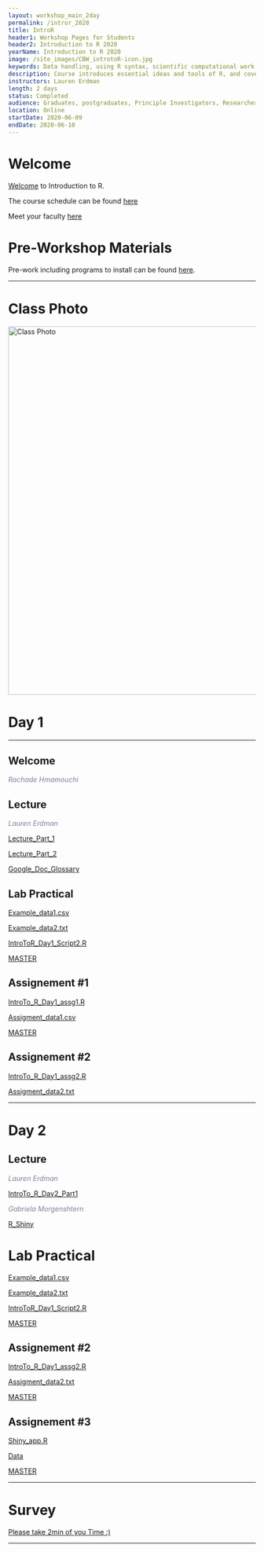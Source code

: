 ```yaml
---
layout: workshop_main_2day
permalink: /intror_2020
title: IntroR
header1: Workshop Pages for Students
header2: Introduction to R 2020
yearName: Introduction to R 2020
image: /site_images/CBW_introtoR-icon.jpg
keywords: Data handling, using R syntax, scientific computational work
description: Course introduces essential ideas and tools of R, and covers statistical tests in R.
instructors: Lauren Erdman
length: 2 days
status: Completed
audience: Graduates, postgraduates, Principle Investigators, Researchers
location: Online
startDate: 2020-06-09
endDate: 2020-06-10
---
```


# Welcome <a id="welcome"></a>

[Welcome](https://drive.google.com/open?id=1ZTtte8-gGXfI1I0i9SOBCKstV2ldXj-d) to Introduction to R.  

The course schedule can be found [here](https://bioinformaticsdotca.github.io/intror_2020_schedule)

Meet your faculty [here](https://github.com/bioinformatics-ca/IntroR_2020/blob/master/Intro_to_R_2020_team.pdf) 


# Pre-Workshop Materials <a id="preworkshop"></a>

Pre-work including programs to install can be found [here](https://bioinformaticsdotca.github.io/intror_2020_prework).  

***

# Class Photo

<img src="https://github.com/bioinformatics-ca/IntroR_2020/blob/master/Intro_R_2020_Class_Photo.jpg?raw=true" alt="Class Photo" width="750" />

# Day 1 <a id="day1"></a>

***

## Welcome

*<font color="#827e9c">Rachade Hmamouchi</font>*

## Lecture

*<font color="#827e9c">Lauren Erdman</font>* 
 
 [Lecture_Part_1](https://drive.google.com/open?id=1t4cChSKqPZ8Euypblk7D_MYtPwOw_QxT)
 
 [Lecture_Part_2](https://drive.google.com/open?id=1bfGKd6xq_Z1nNPivw0uW029We-eXLsm5)
 
 [Google_Doc_Glossary](https://docs.google.com/document/d/1UEHZ7Vwk1ygr2xjYFwv_p9sRxXev_--VaIcX7RAW1AM/edit?pli=1)
 
## Lab Practical

[Example_data1.csv](https://drive.google.com/open?id=1PVak98SP0QhNNKDMXH6pHoMXH8MG3z6M)

[Example_data2.txt](https://drive.google.com/open?id=1m3UGxHz6sPRrOEx-vrNNU3Q3gJOEDMbM)

[IntroToR_Day1_Script2.R](https://drive.google.com/open?id=1VzsxeBvaEr31LrL0puBYZnm0OmmFsWKW)

[MASTER](https://drive.google.com/open?id=1Ht62zrtoOREOPz4k-ClGDfdOQc78RRBO)

## Assignement #1
[IntroTo_R_Day1_assg1.R](https://drive.google.com/open?id=1-wxTNic84qAd0sMUxK8Ot3VqoCqZcQmr)

[Assigment_data1.csv](https://drive.google.com/open?id=1xYCSGfW4Zi36JRTiQ9UniXy9kNnMtY91)

[MASTER](https://drive.google.com/open?id=1w7GH9HD9EFKKSpzN0KJsnPGomzMM62bS)

## Assignement #2
[IntroTo_R_Day1_assg2.R](https://drive.google.com/open?id=1uUj0l-nbWtFJPhqWZJX9m9KU9ZfImcmN)

[Assigment_data2.txt](https://drive.google.com/open?id=16RFxCOCfWjPyNx3aABymVUMsch67mW1T)


***

# Day 2 <a id="day2"></a>

## Lecture

*<font color="#827e9c">Lauren Erdman</font>* 

[IntroTo_R_Day2_Part1](https://drive.google.com/open?id=1DqMNwFTWPed86btDYcujktxsHuP7yKev)

*<font color="#827e9c">Gabriela Morgenshtern</font>* 

[R_Shiny](https://drive.google.com/open?id=1JSfH0XvYSDWaDR78vdi2QZZansiLk3-1)

# Lab Practical

[Example_data1.csv](https://drive.google.com/open?id=1PVak98SP0QhNNKDMXH6pHoMXH8MG3z6M)

[Example_data2.txt](https://drive.google.com/open?id=1m3UGxHz6sPRrOEx-vrNNU3Q3gJOEDMbM)

[IntroToR_Day1_Script2.R](https://drive.google.com/open?id=1VzsxeBvaEr31LrL0puBYZnm0OmmFsWKW)

[MASTER](https://drive.google.com/open?id=1CQO2q9f04YVyUWWiFLSDyecYnLkpYym-)


## Assignement #2
[IntroTo_R_Day1_assg2.R](https://drive.google.com/open?id=1uUj0l-nbWtFJPhqWZJX9m9KU9ZfImcmN)

[Assigment_data2.txt](https://drive.google.com/open?id=16RFxCOCfWjPyNx3aABymVUMsch67mW1T)

[MASTER](https://drive.google.com/open?id=14lx-skqhTGBRLIuOfh4th9WUhha3sK_b)

## Assignement #3

[Shiny_app.R](https://drive.google.com/open?id=1PIwTIu-xnjqPv48EP54vB9pKSP6W3Yfr) 

[Data](https://drive.google.com/open?id=1sG6Zl3zd3av6Cz0vUzOhuii5k5j_aFaz)

[MASTER](https://drive.google.com/open?id=1y9UXsUrGcAfVT3wvR6IxT1z5tdiT9NKs)

***
# Survey

[Please take 2min of you Time :)](https://docs.google.com/forms/d/e/1FAIpQLSeTpwFTS-hyxF_3aNmGXv4-eQuvA54MUQGJP6qA9YHTH4seKQ/viewform)

***
